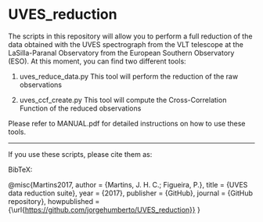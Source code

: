 # UVES_reduction

The scripts in this repository will allow you to perform a full reduction of the data obtained with the UVES spectrograph from the VLT telescope at the LaSilla-Paranal Observatory from the European Southern Observatory (ESO). At this moment, you can find two different tools:

1) uves_reduce_data.py
This tool will perform the reduction of the raw observations

2) uves_ccf_create.py
This tool will compute the Cross-Correlation Function of the reduced observations

Please refer to MANUAL.pdf for detailed instructions on how to use these tools.

-------------------------------------------------------------------------------
If you use these scripts, please cite them as:

BibTeX:

@misc{Martins2017,
  author = {Martins, J. H. C.; Figueira, P.},
  title = {UVES data reduction suite},
  year = {2017},
  publisher = {GitHub},
  journal = {GitHub repository},
  howpublished = {\url{https://github.com/jorgehumberto/UVES_reduction}}
}


